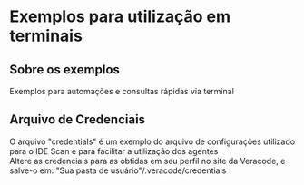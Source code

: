 # Exemplos para utilização em terminais

## Sobre os exemplos
Exemplos para automações e consultas rápidas via terminal</br>

## Arquivo de Credenciais
O arquivo "credentials" é um exemplo do arquivo de configurações utilizado para o IDE Scan e para facilitar a utilização dos agentes </br>
Altere as credenciais para as obtidas em seu perfil no site da Veracode, e salve-o em: "Sua pasta de usuário"/.veracode/credentials </br>